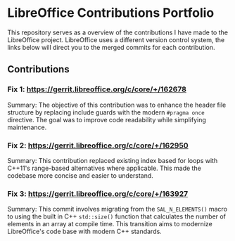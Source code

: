 # LibreOffice Contributions Portfolio

This repository serves as a overview of the contributions 
I have made to the LibreOffice project. LibreOffice uses a different 
version control system, the links below will direct you to the merged commits 
for each contribution.

## Contributions

### Fix 1: https://gerrit.libreoffice.org/c/core/+/162678

Summary: The objective of this contribution was to enhance the header file structure 
by replacing include guards with the modern `#pragma once` directive. 
The goal was to improve code readability while simplifying maintenance.

### Fix 2: https://gerrit.libreoffice.org/c/core/+/162950

Summary: This contribution replaced existing index based for loops with C++11's
range-based alternatives where applicable. This made the codebase more 
concise and easier to understand.

### Fix 3: https://gerrit.libreoffice.org/c/core/+/163927

Summary: This commit involves migrating from the `SAL_N_ELEMENTS()` macro to using
the built in C++ `std::size()` function that calculates the number 
of elements in an array at compile time. This transition aims to modernize
LibreOffice's code base with modern C++ standards.
